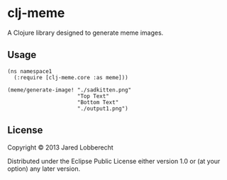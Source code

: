 # clj-meme

A Clojure library designed to generate meme images.

## Usage

    (ns namespace1
      (:require [clj-meme.core :as meme]))

    (meme/generate-image! "./sadkitten.png"
                          "Top Text"
                          "Bottom Text"
                          "./output1.png")

## License

Copyright © 2013 Jared Lobberecht

Distributed under the Eclipse Public License either version 1.0 or (at
your option) any later version.
